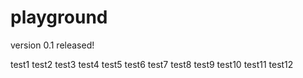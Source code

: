 # playground

version 0.1 released!

test1
test2
test3
test4
test5
test6
test7
test8
test9
test10
test11
test12